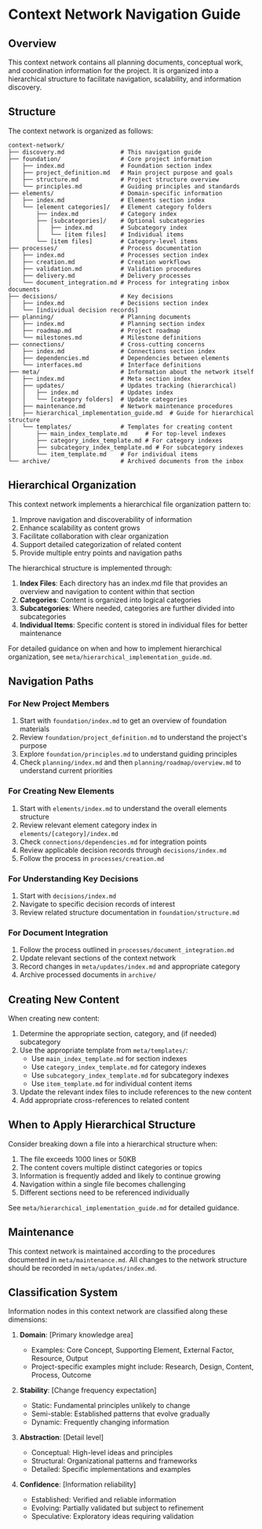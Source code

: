 # Context Network Navigation Guide

## Overview

This context network contains all planning documents, conceptual work, and coordination information for the project. It is organized into a hierarchical structure to facilitate navigation, scalability, and information discovery.

## Structure

The context network is organized as follows:

```
context-network/
├── discovery.md                # This navigation guide
├── foundation/                 # Core project information
│   ├── index.md                # Foundation section index
│   ├── project_definition.md   # Main project purpose and goals
│   ├── structure.md            # Project structure overview
│   └── principles.md           # Guiding principles and standards
├── elements/                   # Domain-specific information
│   ├── index.md                # Elements section index
│   └── [element categories]/   # Element category folders
│       ├── index.md            # Category index
│       ├── [subcategories]/    # Optional subcategories
│       │   ├── index.md        # Subcategory index
│       │   └── [item files]    # Individual items
│       └── [item files]        # Category-level items
├── processes/                  # Process documentation
│   ├── index.md                # Processes section index
│   ├── creation.md             # Creation workflows
│   ├── validation.md           # Validation procedures
│   ├── delivery.md             # Delivery processes
│   └── document_integration.md # Process for integrating inbox documents
├── decisions/                  # Key decisions
│   ├── index.md                # Decisions section index
│   └── [individual decision records]
├── planning/                   # Planning documents
│   ├── index.md                # Planning section index
│   ├── roadmap.md              # Project roadmap
│   └── milestones.md           # Milestone definitions
├── connections/                # Cross-cutting concerns
│   ├── index.md                # Connections section index
│   ├── dependencies.md         # Dependencies between elements
│   └── interfaces.md           # Interface definitions
├── meta/                       # Information about the network itself
│   ├── index.md                # Meta section index
│   ├── updates/                # Updates tracking (hierarchical)
│   │   ├── index.md            # Updates index
│   │   └── [category folders]  # Update categories
│   ├── maintenance.md          # Network maintenance procedures
│   ├── hierarchical_implementation_guide.md  # Guide for hierarchical structure
│   └── templates/              # Templates for creating content
│       ├── main_index_template.md     # For top-level indexes
│       ├── category_index_template.md # For category indexes
│       ├── subcategory_index_template.md # For subcategory indexes
│       └── item_template.md    # For individual items
└── archive/                    # Archived documents from the inbox
```

## Hierarchical Organization

This context network implements a hierarchical file organization pattern to:

1. Improve navigation and discoverability of information
2. Enhance scalability as content grows
3. Facilitate collaboration with clear organization
4. Support detailed categorization of related content
5. Provide multiple entry points and navigation paths

The hierarchical structure is implemented through:

1. **Index Files**: Each directory has an index.md file that provides an overview and navigation to content within that section
2. **Categories**: Content is organized into logical categories
3. **Subcategories**: Where needed, categories are further divided into subcategories
4. **Individual Items**: Specific content is stored in individual files for better maintenance

For detailed guidance on when and how to implement hierarchical organization, see `meta/hierarchical_implementation_guide.md`.

## Navigation Paths

### For New Project Members
1. Start with `foundation/index.md` to get an overview of foundation materials
2. Review `foundation/project_definition.md` to understand the project's purpose
3. Explore `foundation/principles.md` to understand guiding principles
4. Check `planning/index.md` and then `planning/roadmap/overview.md` to understand current priorities

### For Creating New Elements
1. Start with `elements/index.md` to understand the overall elements structure
2. Review relevant element category index in `elements/[category]/index.md`
3. Check `connections/dependencies.md` for integration points
4. Review applicable decision records through `decisions/index.md`
5. Follow the process in `processes/creation.md`

### For Understanding Key Decisions
1. Start with `decisions/index.md`
2. Navigate to specific decision records of interest
3. Review related structure documentation in `foundation/structure.md`

### For Document Integration
1. Follow the process outlined in `processes/document_integration.md`
2. Update relevant sections of the context network
3. Record changes in `meta/updates/index.md` and appropriate category
4. Archive processed documents in `archive/`

## Creating New Content

When creating new content:

1. Determine the appropriate section, category, and (if needed) subcategory
2. Use the appropriate template from `meta/templates/`:
   - Use `main_index_template.md` for section indexes
   - Use `category_index_template.md` for category indexes
   - Use `subcategory_index_template.md` for subcategory indexes
   - Use `item_template.md` for individual content items
3. Update the relevant index files to include references to the new content
4. Add appropriate cross-references to related content

## When to Apply Hierarchical Structure

Consider breaking down a file into a hierarchical structure when:

1. The file exceeds 1000 lines or 50KB
2. The content covers multiple distinct categories or topics
3. Information is frequently added and likely to continue growing
4. Navigation within a single file becomes challenging
5. Different sections need to be referenced individually

See `meta/hierarchical_implementation_guide.md` for detailed guidance.

## Maintenance

This context network is maintained according to the procedures documented in `meta/maintenance.md`. All changes to the network structure should be recorded in `meta/updates/index.md`.

## Classification System

Information nodes in this context network are classified along these dimensions:

1. **Domain**: [Primary knowledge area]
   - Examples: Core Concept, Supporting Element, External Factor, Resource, Output
   - Project-specific examples might include: Research, Design, Content, Process, Outcome

2. **Stability**: [Change frequency expectation]
   - Static: Fundamental principles unlikely to change
   - Semi-stable: Established patterns that evolve gradually
   - Dynamic: Frequently changing information

3. **Abstraction**: [Detail level]
   - Conceptual: High-level ideas and principles
   - Structural: Organizational patterns and frameworks
   - Detailed: Specific implementations and examples

4. **Confidence**: [Information reliability]
   - Established: Verified and reliable information
   - Evolving: Partially validated but subject to refinement
   - Speculative: Exploratory ideas requiring validation
